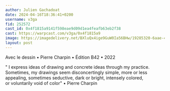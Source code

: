 ```yaml
---
author: Julien Gachadoat
date: 2024-04-16T18:36:41+0200
username: v3ga
fid: 252572
cast_id: 0x4f1815a9141f598eae9d09d1ea4feafb63eb2f38
cast: https://warpcast.com/v3ga/0x4f1815a9
image: https://imagedelivery.net/BXluQx4ige9GuW0Ia56BHw/19285320-6aae-4455-3aa4-61ef08a89100/original
layout: post
---
```

Avec le dessin • Pierre Charpin • Édition B42 • 2022  
  
" I express ideas of drawing and concrete ideas through my practice. Sometimes, my drawings seem disconcertingly simple, more or less appealing, sometimes seductive, dark or bright, intensely colored, or voluntarily void of color" • Pierre Charpin  

<img src='https://imagedelivery.net/BXluQx4ige9GuW0Ia56BHw/19285320-6aae-4455-3aa4-61ef08a89100/original' alt='' referrerpolicy='no-referrer'/>
<img src='https://imagedelivery.net/BXluQx4ige9GuW0Ia56BHw/146ccfe1-f15a-4297-2b78-4d7dda5a8700/original' alt='' referrerpolicy='no-referrer'/>